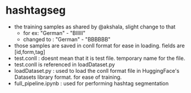 # hashtagseg

- the training samples as shared by @akshala, slight change to that
  - for ex: "German" - "BIIIII"
  - changed to : "German" - "BBBBBB"
- those samples are saved in conll format for ease in loading. fields are [id,form,tag]
- test.conll : doesnt mean that it is test file. temporary name for the file. 
- test.conll is referenced in loadDataset.py
- loadDataset.py : used to load the conll format file in HuggingFace's Datasets library format. for ease of training. 
- full_pipeline.ipynb : used for performing hashtag segmentation

